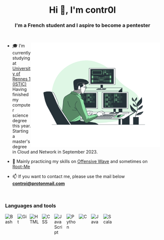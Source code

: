 <h1 align="center">Hi 👋, I'm contr0l</h1>
<h3 align="center">I'm a French student and I aspire to become a pentester</h3>
<br />

<img align="right" height="340px" width="420px" src="assets/Programming-bro.svg"> </img>
<p align="left">

- 🎓 I’m currently studying at [University of Rennes 1 (ISTIC)](https://istic.univ-rennes1.fr/) <br />
  Having finished my computer science degree this year.
  Starting a master's degree in Cloud and Network in September 2023.

- 🚩 Mainly practicing my skills on [Offensive Wave](https://offensivewave.com/badge.php?user=cKw) and sometimes on [Root-Me](https://www.root-me.org/contr0l) 

- 📫 If you want to contact me, please use the mail below <br>
      **controi@protonmail.com**
</p>

<br />

###  Languages and tools

<p>
<a target="_blank">
  <img align="left" alt="Bash" width="30px" style="padding-right:10px;"  src="https://cdn.jsdelivr.net/gh/devicons/devicon/icons/bash/bash-original.svg">
</a>
<a href="https://git-scm.com/" target="_blank">
  <img align="left" alt="Git" width="30px" style="padding-right:10px;" src="https://cdn.jsdelivr.net/gh/devicons/devicon/icons/git/git-original.svg" />
</a>
<a href="https://developer.mozilla.org/fr/docs/Web/HTML" target="_blank">
  <img align="left" alt="HTML" width="30px" style="padding-right:10px;" src="https://cdn.jsdelivr.net/gh/devicons/devicon/icons/html5/html5-plain.svg"/>
</a>
<a href="https://developer.mozilla.org/fr/docs/Web/CSS" target="_blank">
  <img align="left" alt="CSS" width="30px" style="padding-right:10px;" src="https://cdn.jsdelivr.net/gh/devicons/devicon/icons/css3/css3-plain.svg"/>
</a>
<a href="https://developer.mozilla.org/en-US/docs/Web/JavaScript" target="_blank">
  <img align="left" alt="JavaScript" width="30px" style="padding-right:10px;" src="https://cdn.jsdelivr.net/gh/devicons/devicon/icons/javascript/javascript-original.svg">
</a>
<a href="https://www.python.org" target="_blank">
  <img align="left" alt="Python" width="30px" style="padding-right:10px;" src="https://cdn.jsdelivr.net/gh/devicons/devicon/icons/python/python-plain.svg"/>
</a>
<a target="_blank">
  <img align="left" alt="C" width="30px" style="padding-right:10px;" src="https://cdn.jsdelivr.net/gh/devicons/devicon/icons/c/c-original.svg"/>
</a>
<a href="https://www.java.com" target="_blank">
  <img align="left" alt="Java" width="30px" style="padding-right:10px;" src="https://cdn.jsdelivr.net/gh/devicons/devicon/icons/java/java-original.svg"/>
</a>
<a href="https://www.scala-lang.org/" target="_blank">
  <img align="left" alt="Scala" width="30px" style="padding-right:10px;" src="https://cdn.jsdelivr.net/gh/devicons/devicon/icons/scala/scala-original.svg">
</a>
</p>

